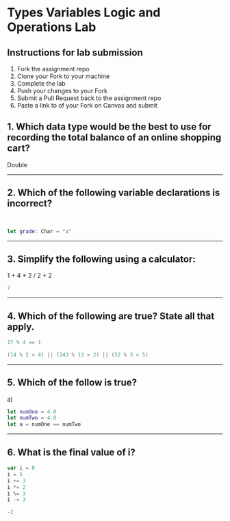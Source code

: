 # Types Variables Logic and Operations Lab

## Instructions for lab submission

1. Fork the assignment repo
1. Clone your Fork to your machine
1. Complete the lab
1. Push your changes to your Fork
1. Submit a Pull Request back to the assignment repo
1. Paste a link to of your Fork on Canvas and submit

## 1. Which data type would be the best to use for recording the total balance of an online shopping cart?

Double

***
## 2. Which of the following variable declarations is **incorrect**?

```swift


let grade: Char = "a"
```

***
## 3. Simplify the following using a calculator:

1 + 4 * 2 / 2 + 2
```swift
7
```
***
## 4. Which of the following are true? State all that apply.

```swift
17 % 4 == 1

(14 % 2 < 4) || (243 % 13 > 2) || (52 % 3 > 5)
```

***
## 5. Which of the follow is true?

a)
```swift
let numOne = 4.0
let numTwo = 4.0
let a = numOne == numTwo
```

***
## 6. What is the final value of i?

```swift
var i = 0
i = 5
i += 3
i *= 2
i %= 3
i -= 3

-2
```
